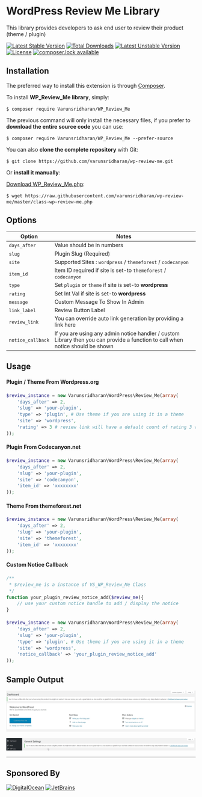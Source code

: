 # WordPress Review Me Library
This library provides developers to ask end user to review their product (theme / plugin)

[![Latest Stable Version](https://poser.pugx.org/varunsridharan/wp-review-me/version)](https://packagist.org/packages/varunsridharan/wp-review-me)
[![Total Downloads](https://poser.pugx.org/varunsridharan/wp-review-me/downloads)](https://packagist.org/packages/varunsridharan/wp-review-me)
[![Latest Unstable Version](https://poser.pugx.org/varunsridharan/wp-review-me/v/unstable)](//packagist.org/packages/varunsridharan/wp-review-me)
[![License](https://poser.pugx.org/varunsridharan/wp-review-me/license)](https://packagist.org/packages/varunsridharan/wp-review-me)
[![composer.lock available](https://poser.pugx.org/varunsridharan/wp-review-me/composerlock)](https://packagist.org/packages/varunsridharan/wp-review-me)


## Installation
The preferred way to install this extension is through [Composer](http://getcomposer.org/download/).

To install **WP_Review_Me library**, simply:

    $ composer require Varunsridharan/WP_Review_Me

The previous command will only install the necessary files, if you prefer to **download the entire source code** you can use:

    $ composer require Varunsridharan/WP_Review_Me --prefer-source

You can also **clone the complete repository** with Git:

    $ git clone https://github.com/varunsridharan/wp-review-me.git

Or **install it manually**:

[Download WP_Review_Me.php](https://raw.githubusercontent.com/varunsridharan/wp-review-me/master/class-wp-review-me.php):

    $ wget https://raw.githubusercontent.com/varunsridharan/wp-review-me/master/class-wp-review-me.php



## Options
| Option | Notes |
| ------ | ----- |
| `days_after` | Value should be in numbers |
| `slug` | Plugin Slug (Required) |
| `site` | Supported Sites : `wordpress` / `themeforest` / `codecanyon` |
| `item_id` | Item ID required if site is set-to `themeforest` / `codecanyon` |
| `type` | Set `plugin` or `theme` if site is set-to **wordpress** |
| `rating` | Set Int Val if site is set-to **wordpress** |
| `message` | Custom Message To Show In Admin |
| `link_label` | Review Button Label |
| `review_link` | You can override auto link generation by providing a link here |
| `notice_callback` | If you are using any admin notice handler / custom Library then you can provide a function to call when notice should be shown |



## Usage 

#### Plugin / Theme From Wordpress.org
```php
$review_instance = new Varunsridharan\WordPress\Review_Me(array(
    'days_after' => 2,
    'slug' => 'your-plugin',
    'type' => 'plugin', # Use theme if you are using it in a theme
    'site' => 'wordpress',
    'rating' => 3 # review link will have a default count of rating 3 which sets rating to 3 in review form
));
```

#### Plugin From Codecanyon.net
```php
$review_instance = new Varunsridharan\WordPress\Review_Me(array(
    'days_after' => 2,
    'slug' => 'your-plugin',
    'site' => 'codecanyon',
    'item_id' => 'xxxxxxxx'
));
```

#### Theme From themeforest.net
```php
$review_instance = new Varunsridharan\WordPress\Review_Me(array(
    'days_after' => 2,
    'slug' => 'your-plugin',
    'site' => 'themeforest',
    'item_id' => 'xxxxxxxx'
));
```


#### Custom Notice Callback
```php
/**
 * $review_me is a instance of VS_WP_Review_Me Class
 */
function your_plugin_review_notice_add($review_me){
    // use your custom notice handle to add / display the notice
}

$review_instance = new Varunsridharan\WordPress\Review_Me(array(
    'days_after' => 2,
    'slug' => 'your-plugin',
    'type' => 'plugin', # Use theme if you are using it in a theme
    'site' => 'wordpress',
    'notice_callback' => 'your_plugin_review_notice_add'
));
```

## Sample Output
[![View 1](https://raw.githubusercontent.com/varunsridharan/wp-review-me/master/screenshot-1.jpg)](https://raw.githubusercontent.com/varunsridharan/wp-review-me/master/screenshot-1.jpg)

[![View 2](https://raw.githubusercontent.com/varunsridharan/wp-review-me/master/screenshot-2.jpg)](https://raw.githubusercontent.com/varunsridharan/wp-review-me/master/screenshot-2.jpg)


---
## Sponsored By
[![DigitalOcean](https://vsp.ams3.cdn.digitaloceanspaces.com/cdn/DO_Logo_Horizontal_Blue-small.png)](https://s.svarun.in/Ef)  [![JetBrains](https://vsp.ams3.cdn.digitaloceanspaces.com/cdn/phpstorm-small.png?v3)](https://www.jetbrains.com)

